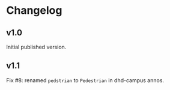 # Changelog

## v1.0

Initial published version.

## v1.1

Fix #8: renamed `pedstrian` to `Pedestrian` in dhd-campus annos.
